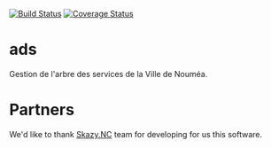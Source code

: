 [![Build Status](https://travis-ci.org/DSI-Ville-Noumea/ads.svg?branch=master)](https://travis-ci.org/DSI-Ville-Noumea/ads)
[![Coverage Status](https://coveralls.io/repos/github/DSI-Ville-Noumea/ads/badge.svg)](https://coveralls.io/github/DSI-Ville-Noumea/ads)

# ads
Gestion de l'arbre des services de la Ville de Nouméa.

# Partners

We'd like to thank [Skazy.NC](http://www.skazy.nc/) team for developing for us this software.
